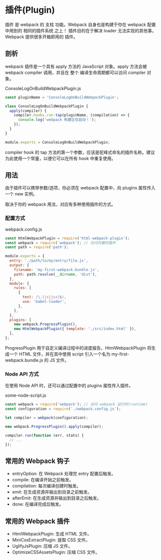 
# 插件(Plugin)

插件 是 webpack 的 支柱 功能。Webpack 自身也是构建于你在 webpack 配置中用到的 相同的插件系统 之上！
插件目的在于解决 loader 无法实现的其他事。Webpack 提供很多开箱即用的 插件。

## 剖析

webpack 插件是一个具有 apply 方法的 JavaScript 对象。apply 方法会被 webpack compiler 调用，并且在 整个 编译生命周期都可以访问 compiler 对象。

ConsoleLogOnBuildWebpackPlugin.js

```javascript
const pluginName = 'ConsoleLogOnBuildWebpackPlugin';

class ConsoleLogOnBuildWebpackPlugin {
  apply(compiler) {
    compiler.hooks.run.tap(pluginName, (compilation) => {
      console.log('webpack 构建正在启动！');
    });
  }
}

module.exports = ConsoleLogOnBuildWebpackPlugin;
```

compiler hook 的 tap 方法的第一个参数，应该是驼峰式命名的插件名称。建议为此使用一个常量，以便它可以在所有 hook 中重复使用。

## 用法

由于插件可以携带参数/选项，你必须在 webpack 配置中，向 plugins 属性传入一个 new 实例。

取决于你的 webpack 用法，对应有多种使用插件的方式。

### 配置方式

webpack.config.js

```javascript
const HtmlWebpackPlugin = require('html-webpack-plugin');
const webpack = require('webpack'); // 访问内置的插件
const path = require('path');

module.exports = {
  entry: './path/to/my/entry/file.js',
  output: {
    filename: 'my-first-webpack.bundle.js',
    path: path.resolve(__dirname, 'dist'),
  },
  module: {
    rules: [
      {
        test: /\.(js|jsx)$/,
        use: 'babel-loader',
      },
    ],
  },
  plugins: [
    new webpack.ProgressPlugin(),
    new HtmlWebpackPlugin({ template: './src/index.html' }),
  ],
};
```

ProgressPlugin 用于自定义编译过程中的进度报告，HtmlWebpackPlugin 将生成一个 HTML 文件，并在其中使用 script 引入一个名为 my-first-webpack.bundle.js 的 JS 文件。

### Node API 方式

在使用 Node API 时，还可以通过配置中的 plugins 属性传入插件。

some-node-script.js

```javascript
const webpack = require('webpack'); // 访问 webpack 运行时(runtime)
const configuration = require('./webpack.config.js');

let compiler = webpack(configuration);

new webpack.ProgressPlugin().apply(compiler);

compiler.run(function (err, stats) {
  // ...
});
```

## 常用的 Webpack 钩子

- entryOption: 在 Webpack 处理完 entry 配置后触发。
- compile: 在编译开始之前触发。
- compilation: 每次编译创建时触发。
- emit: 在生成资源并输出到目录之前触发。
- afterEmit: 在生成资源并输出到目录之后触发。
- done: 在编译完成后触发。

## 常用的 Webpack 插件

- HtmlWebpackPlugin: 生成 HTML 文件。
- MiniCssExtractPlugin: 提取 CSS 文件。
- UglifyJsPlugin: 压缩 JS 文件。
- OptimizeCSSAssetsPlugin: 压缩 CSS 文件。
